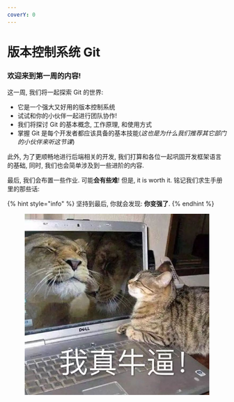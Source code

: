 ```yaml
---
coverY: 0
---
```


# 版本控制系统 Git

### 欢迎来到第一周的内容!

这一周, 我们将一起探索 Git 的世界:

* 它是一个强大又好用的版本控制系统
* 试试和你的小伙伴一起进行团队协作!
* 我们将探讨 Git 的基本概念, 工作原理, 和使用方式
* 掌握 Git 是每个开发者都应该具备的基本技能(_这也是为什么我们推荐其它部门的小伙伴来听这节课_)

此外, 为了更顺畅地进行后端相关的开发, 我们打算和各位一起巩固开发框架语言的基础, 同时, 我们也会简单涉及到一些进阶的内容.

最后, 我们会布置一些作业. 可能**会有些难**! 但是, it is worth it. 铭记我们求生手册里的那些话:

{% hint style="info" %}
坚持到最后, 你就会发现: **你变强了**.
{% endhint %}

<figure><img src="../../.gitbook/assets/v2-cace2c505b41138bf89c05b384cfe782.jpeg" alt=""><figcaption></figcaption></figure>
